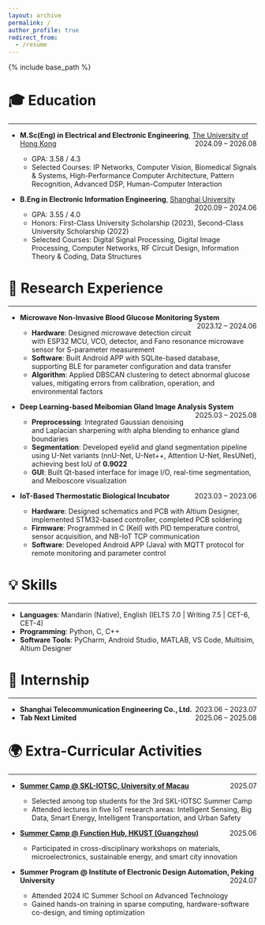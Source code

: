 ```yaml
---
layout: archive
permalink: /
author_profile: true
redirect_from:
  - /resume
---
```


{% include base_path %}

🎓 Education
=====
---
- **M.Sc(Eng) in Electrical and Electronic Engineering**, <a href="https://www.hku.hk/" target="_blank" style="color: inherit; text-decoration: underline;">The University of Hong Kong</a> <span style="float: right;">2024.09 – 2026.08</span>  
  - GPA: 3.58 / 4.3  
  - Selected Courses: IP Networks, Computer Vision, Biomedical Signals & Systems, High-Performance Computer Architecture, Pattern Recognition, Advanced DSP, Human-Computer Interaction  

- **B.Eng in Electronic Information Engineering**, <a href="https://www.shu.edu.cn/" style="color: inherit; text-decoration: underline;">Shanghai University</a> <span style="float: right;">2020.09 – 2024.06</span>  
  - GPA: 3.55 / 4.0  
  - Honors: First-Class University Scholarship (2023), Second-Class University Scholarship (2022)  
  - Selected Courses: Digital Signal Processing, Digital Image Processing, Computer Networks, RF Circuit Design, Information Theory & Coding, Data Structures  

🔬 Research Experience
=====
---
* **Microwave Non-Invasive Blood Glucose Monitoring System** <span style="float: right;">2023.12 – 2024.06</span>  
  - **Hardware**: Designed microwave detection circuit with ESP32 MCU, VCO, detector, and Fano resonance microwave sensor for S-parameter measurement  
  - **Software**: Built Android APP with SQLite-based database, supporting BLE for parameter configuration and data transfer  
  - **Algorithm**: Applied DBSCAN clustering to detect abnormal glucose values, mitigating errors from calibration, operation, and environmental factors  

* **Deep Learning-based Meibomian Gland Image Analysis System** <span style="float: right;">2025.03 – 2025.08</span>  
  - **Preprocessing**: Integrated Gaussian denoising and Laplacian sharpening with alpha blending to enhance gland boundaries  
  - **Segmentation**: Developed eyelid and gland segmentation pipeline using U-Net variants (nnU-Net, U-Net++, Attention U-Net, ResUNet), achieving best IoU of **0.9022**  
  - **GUI**: Built Qt-based interface for image I/O, real-time segmentation, and Meiboscore visualization  

* **IoT-Based Thermostatic Biological Incubator** <span style="float: right;">2023.03 – 2023.06</span>  
  - **Hardware**: Designed schematics and PCB with Altium Designer, implemented STM32-based controller, completed PCB soldering  
  - **Firmware**: Programmed in C (Keil) with PID temperature control, sensor acquisition, and NB-IoT TCP communication  
  - **Software**: Developed Android APP (Java) with MQTT protocol for remote monitoring and parameter control  

💡 Skills
=====
---
* **Languages**: Mandarin (Native), English (IELTS 7.0 | Writing 7.5 | CET-6, CET-4)  
* **Programming**: Python, C, C++  
* **Software Tools**: PyCharm, Android Studio, MATLAB, VS Code, Multisim, Altium Designer  

💼 Internship
=====
---
- **Shanghai Telecommunication Engineering Co., Ltd.** <span style="float: right;">2023.06 – 2023.07</span>  
- **Tab Next Limited** <span style="float: right;">2025.06 – 2025.08</span>  

🌍 Extra-Curricular Activities
=====
---
* <a href="https://skliotsc.um.edu.mo/um-organises-3rd-skl-iotsc-summer-camp-for-outstanding-university-students/" style="color: inherit; text-decoration: underline;">**Summer Camp @ SKL-IOTSC, University of Macau**</a> <span style="float: right;">2025.07</span>  
  - Selected among top students for the 3rd SKL-IOTSC Summer Camp  
  - Attended lectures in five IoT research areas: Intelligent Sensing, Big Data, Smart Energy, Intelligent Transportation, and Urban Safety  

* <a href="https://mp.weixin.qq.com/s/U0oRLA9g9eZ7A9FKwxSL6g" style="color: inherit; text-decoration: underline;">**Summer Camp @ Function Hub, HKUST (Guangzhou)**</a> <span style="float: right;">2025.06</span>  
  - Participated in cross-disciplinary workshops on materials, microelectronics, sustainable energy, and smart city innovation  

* **Summer Program @ Institute of Electronic Design Automation, Peking University** <span style="float: right;">2024.07</span>  
  - Attended 2024 IC Summer School on Advanced Technology  
  - Gained hands-on training in sparse computing, hardware-software co-design, and timing optimization  

